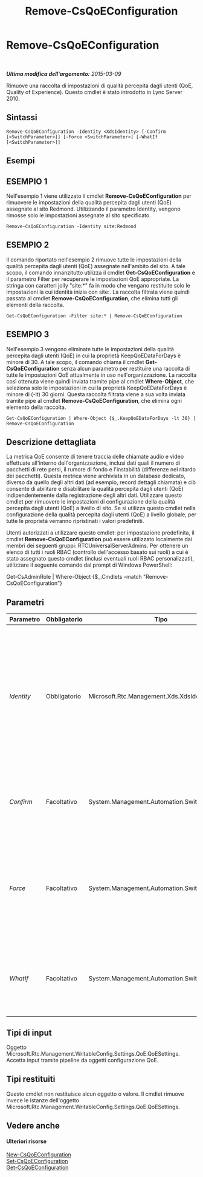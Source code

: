 ﻿---
title: Remove-CsQoEConfiguration
TOCTitle: Remove-CsQoEConfiguration
ms:assetid: 3b50e857-c524-4aad-b191-d324fc7c837c
ms:mtpsurl: https://technet.microsoft.com/it-it/library/Gg425879(v=OCS.15)
ms:contentKeyID: 49300248
ms.date: 08/24/2015
mtps_version: v=OCS.15
ms.translationtype: HT
---

# Remove-CsQoEConfiguration

 

_**Ultima modifica dell'argomento:** 2015-03-09_

Rimuove una raccolta di impostazioni di qualità percepita dagli utenti (QoE, Quality of Experience). Questo cmdlet è stato introdotto in Lync Server 2010.

## Sintassi

    Remove-CsQoEConfiguration -Identity <XdsIdentity> [-Confirm [<SwitchParameter>]] [-Force <SwitchParameter>] [-WhatIf [<SwitchParameter>]]

## Esempi

## ESEMPIO 1

Nell'esempio 1 viene utilizzato il cmdlet **Remove-CsQoEConfiguration** per rimuovere le impostazioni della qualità percepita dagli utenti (QoE) assegnate al sito Redmond. Utilizzando il parametro Identity, vengono rimosse solo le impostazioni assegnate al sito specificato.

    Remove-CsQoEConfiguration -Identity site:Redmond

## ESEMPIO 2

Il comando riportato nell'esempio 2 rimuove tutte le impostazioni della qualità percepita dagli utenti (QoE) assegnate nell'ambito del sito. A tale scopo, il comando innanzitutto utilizza il cmdlet **Get-CsQoEConfiguration** e il parametro Filter per recuperare le impostazioni QoE appropriate. La stringa con caratteri jolly "site:\*" fa in modo che vengano restituite solo le impostazioni la cui identità inizia con site:. La raccolta filtrata viene quindi passata al cmdlet **Remove-CsQoEConfiguration**, che elimina tutti gli elementi della raccolta.

    Get-CsQoEConfiguration -Filter site:* | Remove-CsQoEConfiguration

## ESEMPIO 3

Nell'esempio 3 vengono eliminate tutte le impostazioni della qualità percepita dagli utenti (QoE) in cui la proprietà KeepQoEDataForDays è minore di 30. A tale scopo, il comando chiama il cmdlet **Get-CsQoEConfiguration** senza alcun parametro per restituire una raccolta di tutte le impostazioni QoE attualmente in uso nell'organizzazione. La raccolta così ottenuta viene quindi inviata tramite pipe al cmdlet **Where-Object**, che seleziona solo le impostazioni in cui la proprietà KeepQoEDataForDays è minore di (-lt) 30 giorni. Questa raccolta filtrata viene a sua volta inviata tramite pipe al cmdlet **Remove-CsQoEConfiguration**, che elimina ogni elemento della raccolta.

    Get-CsQoEConfiguration | Where-Object {$_.KeepQoEDataForDays -lt 30} | Remove-CsQoEConfiguration

## Descrizione dettagliata

La metrica QoE consente di tenere traccia delle chiamate audio e video effettuate all'interno dell'organizzazione, inclusi dati quali il numero di pacchetti di rete persi, il rumore di fondo e l'instabilità (differenze nel ritardo dei pacchetti). Questa metrica viene archiviata in un database dedicato, diverso da quello degli altri dati (ad esempio, record dettagli chiamata) e ciò consente di abilitare e disabilitare la qualità percepita dagli utenti (QoE) indipendentemente dalla registrazione degli altri dati. Utilizzare questo cmdlet per rimuovere le impostazioni di configurazione della qualità percepita dagli utenti (QoE) a livello di sito. Se si utilizza questo cmdlet nella configurazione della qualità percepita dagli utenti (QoE) a livello globale, per tutte le proprietà verranno ripristinati i valori predefiniti.

Utenti autorizzati a utilizzare questo cmdlet: per impostazione predefinita, il cmdlet **Remove-CsQoEConfiguration** può essere utilizzato localmente dai membri dei seguenti gruppi: RTCUniversalServerAdmins. Per ottenere un elenco di tutti i ruoli RBAC (controllo dell'accesso basato sui ruoli) a cui è stato assegnato questo cmdlet (inclusi eventuali ruoli RBAC personalizzati), utilizzare il seguente comando dal prompt di Windows PowerShell:

Get-CsAdminRole | Where-Object {$\_.Cmdlets –match "Remove-CsQoEConfiguration"}

## Parametri


<table>
<colgroup>
<col style="width: 25%" />
<col style="width: 25%" />
<col style="width: 25%" />
<col style="width: 25%" />
</colgroup>
<thead>
<tr class="header">
<th>Parametro</th>
<th>Obbligatorio</th>
<th>Tipo</th>
<th>Descrizione</th>
</tr>
</thead>
<tbody>
<tr class="odd">
<td><p><em>Identity</em></p></td>
<td><p>Obbligatorio</p></td>
<td><p>Microsoft.Rtc.Management.Xds.XdsIdentity</p></td>
<td><p>Identificatore univoco delle impostazioni che si desidera rimuovere. I valori possibili sono global e site:&lt;nome sito&gt;, dove &lt;nome sito&gt; è il nome del sito nella distribuzione di Lync Server contenente le impostazioni da rimuovere.</p></td>
</tr>
<tr class="even">
<td><p><em>Confirm</em></p></td>
<td><p>Facoltativo</p></td>
<td><p>System.Management.Automation.SwitchParameter</p></td>
<td><p>Viene visualizzata una richiesta di conferma prima di eseguire il comando.</p></td>
</tr>
<tr class="odd">
<td><p><em>Force</em></p></td>
<td><p>Facoltativo</p></td>
<td><p>System.Management.Automation.SwitchParameter</p></td>
<td><p>Consente di evitare la visualizzazione delle richieste di conferma che altrimenti verrebbero visualizzate prima che vengano apportate le modifiche.</p></td>
</tr>
<tr class="even">
<td><p><em>WhatIf</em></p></td>
<td><p>Facoltativo</p></td>
<td><p>System.Management.Automation.SwitchParameter</p></td>
<td><p>Descrive ciò che accadrebbe se si eseguisse il comando senza eseguirlo realmente.</p></td>
</tr>
</tbody>
</table>


## Tipi di input

Oggetto Microsoft.Rtc.Management.WritableConfig.Settings.QoE.QoESettings. Accetta input tramite pipeline da oggetti configurazione QoE.

## Tipi restituiti

Questo cmdlet non restituisce alcun oggetto o valore. Il cmdlet rimuove invece le istanze dell'oggetto Microsoft.Rtc.Management.WritableConfig.Settings.QoE.QoESettings.

## Vedere anche

#### Ulteriori risorse

[New-CsQoEConfiguration](new-csqoeconfiguration.md)  
[Set-CsQoEConfiguration](set-csqoeconfiguration.md)  
[Get-CsQoEConfiguration](get-csqoeconfiguration.md)

